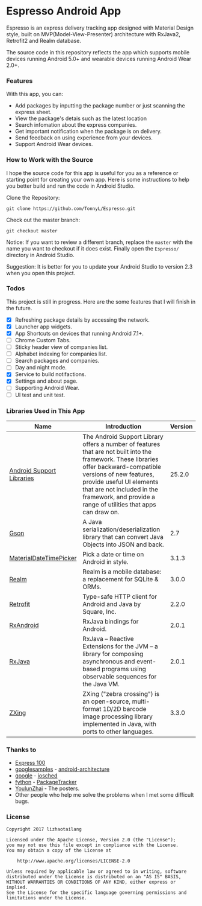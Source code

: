 # Espresso Android App
Espresso is an express delivery tracking app designed with Material Design style, built on MVP(Model-View-Presenter) architecture with RxJava2, Retrofit2 and Realm database.

The source code in this repository reflects the app which supports mobile devices running Android 5.0+ and wearable devices running Android Wear 2.0+.

### Features
With this app, you can:

+ Add packages by inputting the package number or just scanning the express sheet.
+ View the package's detais such as the latest location
+ Search infomation about the express companies.
+ Get important notification when the package is on delivery.
+ Send feedback on using experience from your devices.
+ Support Android Wear devices.

### How to Work with the Source
I hope the source code for this app is useful for you as a reference or starting point for creating your own app. Here is some instructions to help you better build and run the code in Android Studio.

Clone the Repository:

```
git clone https://github.com/TonnyL/Espresso.git
```

Check out the master branch:

```
git checkout master
```

Notice: If you want to review a different branch, replace the `master` with the name you want to checkout if it does exist. Finally open the `Espresso/` directory in Android Studio.

Suggestion: It is better for you to update your Android Studio to version 2.3 when you open this project.

### Todos
This project is still in progress. Here are the some features that I will finish in the future.

- [x] Refreshing package details by accessing the network.
- [x] Launcher app widgets.
- [x] App Shortcuts on devices that running Android 7.1+.
- [ ] Chrome Custom Tabs.
- [ ] Sticky header view of companies list.
- [ ] Alphabet indexing for companies list.
- [ ] Search packages and companies.
- [ ] Day and night mode.
- [x] Service to build notifactions.
- [x] Settings and about page.
- [ ] Supporting Android Wear.
- [ ] UI test and unit test.

### Libraries Used in This App
Name | Introduction | Version
----- | ------ | ---
[Android Support Libraries](https://developer.android.com/topic/libraries/support-library/index.html) | The Android Support Library offers a number of features that are not built into the framework. These libraries offer backward-compatible versions of new features, provide useful UI elements that are not included in the framework, and provide a range of utilities that apps can draw on. | 25.2.0
[Gson](https://github.com/google/gson) | A Java serialization/deserialization library that can convert Java Objects into JSON and back. | 2.7
[MaterialDateTimePicker](https://github.com/wdullaer/MaterialDateTimePicker) | Pick a date or time on Android in style. | 3.1.3
[Realm](https://github.com/realm/realm-java) | Realm is a mobile database: a replacement for SQLite & ORMs. | 3.0.0
[Retrofit](https://github.com/square/retrofit) | Type-safe HTTP client for Android and Java by Square, Inc. | 2.2.0
[RxAndroid](https://github.com/ReactiveX/RxAndroid) | RxJava bindings for Android. | 2.0.1
[RxJava](https://github.com/ReactiveX/RxJava) | RxJava – Reactive Extensions for the JVM – a library for composing asynchronous and event-based programs using observable sequences for the Java VM. | 2.0.1
[ZXing](https://github.com/zxing/zxing) | ZXing ("zebra crossing") is an open-source, multi-format 1D/2D barcode image processing library implemented in Java, with ports to other languages. | 3.3.0

### Thanks to
+ [Express 100](https://www.kuaidi100.com/)
+ [googlesamples](https://github.com/googlesamples) - [android-architecture](https://github.com/googlesamples/android-architecture)
+ [google](https://github.com/google) - [iosched](https://github.com/google/iosched)
+ [fython](https://github.com/fython) - [PackageTracker](https://github.com/fython/PackageTracker)
+ [YoulunZhai](https://plus.google.com/+YoulunZhai) - The posters.
+ Other people who help me solve the problems when I met some difficult bugs.

### License
```
Copyright 2017 lizhaotailang

Licensed under the Apache License, Version 2.0 (the "License");
you may not use this file except in compliance with the License.
You may obtain a copy of the License at

    http://www.apache.org/licenses/LICENSE-2.0

Unless required by applicable law or agreed to in writing, software
distributed under the License is distributed on an "AS IS" BASIS,
WITHOUT WARRANTIES OR CONDITIONS OF ANY KIND, either express or implied.
See the License for the specific language governing permissions and
limitations under the License.
```
